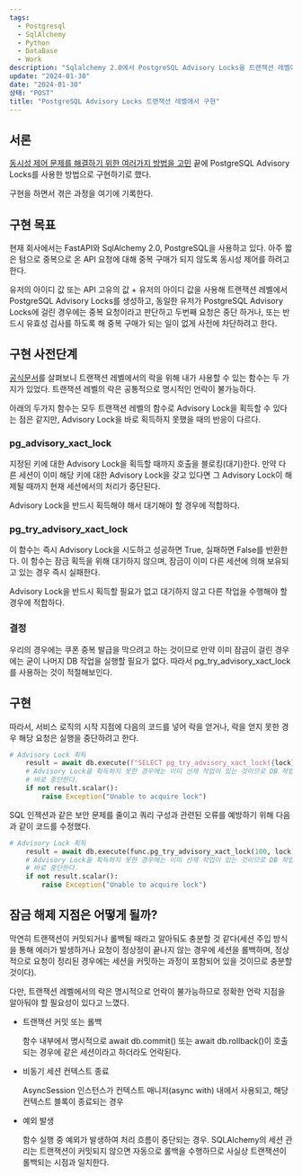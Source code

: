 ```yaml
---
tags:
  - Postgresql
  - SqlAlchemy
  - Python
  - DataBase
  - Work
description: "Sqlalchemy 2.0에서 PostgreSQL Advisory Locks을 트랜잭션 레벨에서 구현해 동시성 제어를 하자. "
update: "2024-01-30"
date: "2024-01-30"
상태: "POST"
title: "PostgreSQL Advisory Locks 트랜잭션 레벨에서 구현"
---
```

## 서론

[동시성 제어 문제를 해결하기 위한 여러가지 방법을 고민](https://sharknia.github.io/동시성-제어문제-해결) 끝에 PostgreSQL Advisory Locks를 사용한 방법으로 구현하기로 했다. 

구현을 하면서 겪은 과정을 여기에 기록한다. 

## 구현 목표

현재 회사에서는 FastAPI와 SqlAlchemy 2.0, PostgreSQL을 사용하고 있다. 아주 짧은 텀으로 중복으로 온 API 요청에 대해 중복 구매가 되지 않도록 동시성 제어를 하려고 한다. 

유저의 아이디 값 또는 API 고유의 값 + 유저의 아이디 값을 사용해 트랜잭션 레벨에서 PostgreSQL Advisory Locks를 생성하고, 동일한 유저가 PostgreSQL Advisory Locks에 걸린 경우에는 중복 요청이라고 판단하고 두번째 요청은 중단 하거나, 또는 반드시 유효성 검사를 하도록 해 중복 구매가 되는 일이 없게 사전에 차단하려고 한다. 

## 구현 사전단계

[공식문서](https://www.postgresql.org/docs/9.1/functions-admin.html)를 살펴보니 트랜잭션 레벨에서의 락을 위해 내가 사용할 수 있는 함수는 두 가지가 있었다. 트랜잭션 레벨의 락은 공통적으로 명시적인 언락이 불가능하다. 

아래의 두가지 함수는 모두 트랜잭션 레벨의 함수로 Advisory Lock을 획득할 수 있다는 점은 같지만, Advisory Lock을 바로 획득하지 못했을 때의 반응이 다르다. 

### pg\_advisory\_xact\_lock

지정된 키에 대한 Advisory Lock을 획득할 때까지 호출을 블로킹(대기)한다. 만약 다른 세션이 이미 해당 키에 대한 Advisory Lock을 갖고 있다면 그 Advisory Lock이 해제될 때까지 현재 세션에서의 처리가 중단된다. 

Advisory Lock을 반드시 획득해야 해서 대기해야 할 경우에 적합하다.

### pg\_try\_advisory\_xact\_lock

이 함수는 즉시 Advisory Lock을 시도하고 성공하면 True, 실패하면 False를 반환한다. 이 함수는 잠금 획득을 위해 대기하지 않으며, 잠금이 이미 다른 세션에 의해 보유되고 있는 경우 즉시 실패한다.

Advisory Lock을 반드시 획득할 필요가 없고 대기하지 않고 다른 작업을 수행해야 할 경우에 적합하다. 

### 결정

우리의 경우에는 쿠폰 중복 발급을 막으려고 하는 것이므로 만약 이미 잠금이 걸린 경우에는 굳이 나머지 DB 작업을 실행할 필요가 없다. 따라서 pg\_try\_advisory\_xact\_lock를 사용하는 것이 적절해보인다. 

## 구현

따라서, 서비스 로직의 시작 지점에 다음의 코드를 넣어 락을 얻거나, 락을 얻지 못한 경우 해당 요청은 실행을 중단하려고 한다. 

```python
# Advisory Lock 획득
    result = await db.execute(f"SELECT pg_try_advisory_xact_lock({lock})")
    # Advisory Lock을 획득하지 못한 경우에는 이미 선제 작업이 있는 것이므로 DB 작업을 계속할 필요가 없으므로
    # 바로 중단한다.
    if not result.scalar():
        raise Exception("Unable to acquire lock")
```

SQL 인젝션과 같은 보안 문제를 줄이고 쿼리 구성과 관련된 오류를 예방하기 위해 다음과 같이 코드를 수정했다. 

```python
# Advisory Lock 획득
    result = await db.execute(func.pg_try_advisory_xact_lock(100, lock))
    # Advisory Lock을 획득하지 못한 경우에는 이미 선제 작업이 있는 것이므로 DB 작업을 계속할 필요가 없으므로
    # 바로 중단한다.
    if not result.scalar():
        raise Exception("Unable to acquire lock")
```

## 잠금 해제 지점은 어떻게 될까? 

막연히 트랜잭션이 커밋되거나 롤백될 때라고 알아둬도 충분할 것 같다(세션 주입 방식을 통해 에러가 발생하거나 요청이 정상정이 끝나지 않는 경우에 세션을 롤백하며, 정상적으로 요청이 정리된 경우에는 세션을 커밋하는 과정이 포함되어 있을 것이므로 충분할 것이다).

다만, 트랜잭션 레벨에서의 락은 명시적으로 언락이 불가능하므로 정확한 언락 지점을 알아둬야 할 필요성이 있다고 느꼈다. 

- 트랜잭션 커밋 또는 롤백

    함수 내부에서 명시적으로 await db.commit() 또는 await db.rollback()이 호출되는 경우에 같은 세션이라고 하더라도 언락된다. 

- 비동기 세션 컨텍스트 종료

    AsyncSession 인스턴스가 컨텍스트 매니저(async with) 내에서 사용되고, 해당 컨텍스트 블록이 종료되는 경우

- 예외 발생

    함수 실행 중 예외가 발생하여 처리 흐름이 중단되는 경우. SQLAlchemy의 세션 관리는 트랜잭션이 커밋되지 않으면 자동으로 롤백을 수행하므로 사실상 트랜잭션이 롤백되는 시점과 일치한다. 



